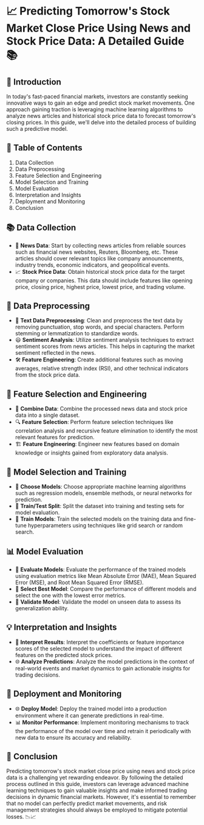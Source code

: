 # 📈 Predicting Tomorrow's Stock Market Close Price Using News and Stock Price Data: A Detailed Guide 📚

## 🚀 Introduction
In today's fast-paced financial markets, investors are constantly seeking innovative ways to gain an edge and predict stock market movements. One approach gaining traction is leveraging machine learning algorithms to analyze news articles and historical stock price data to forecast tomorrow's closing prices. In this guide, we'll delve into the detailed process of building such a predictive model.

## 📝 Table of Contents
1. Data Collection
2. Data Preprocessing
3. Feature Selection and Engineering
4. Model Selection and Training
5. Model Evaluation
6. Interpretation and Insights
7. Deployment and Monitoring
8. Conclusion

## 📚 Data Collection <a name="data-collection"></a>
- 📰 **News Data**: Start by collecting news articles from reliable sources such as financial news websites, Reuters, Bloomberg, etc. These articles should cover relevant topics like company announcements, industry trends, economic indicators, and geopolitical events.
- 📈 **Stock Price Data**: Obtain historical stock price data for the target company or companies. This data should include features like opening price, closing price, highest price, lowest price, and trading volume.

## 🧹 Data Preprocessing <a name="data-preprocessing"></a>
- 📝 **Text Data Preprocessing**: Clean and preprocess the text data by removing punctuation, stop words, and special characters. Perform stemming or lemmatization to standardize words.
- 😃 **Sentiment Analysis**: Utilize sentiment analysis techniques to extract sentiment scores from news articles. This helps in capturing the market sentiment reflected in the news.
- 🛠️ **Feature Engineering**: Create additional features such as moving averages, relative strength index (RSI), and other technical indicators from the stock price data.

## 🎯 Feature Selection and Engineering <a name="feature-selection-and-engineering"></a>
- 🧩 **Combine Data**: Combine the processed news data and stock price data into a single dataset.
- 🔍 **Feature Selection**: Perform feature selection techniques like correlation analysis and recursive feature elimination to identify the most relevant features for prediction.
- 🏗️ **Feature Engineering**: Engineer new features based on domain knowledge or insights gained from exploratory data analysis.

## 🤖 Model Selection and Training <a name="model-selection-and-training"></a>
- 🧠 **Choose Models**: Choose appropriate machine learning algorithms such as regression models, ensemble methods, or neural networks for prediction.
- 🚂 **Train/Test Split**: Split the dataset into training and testing sets for model evaluation.
- 🎯 **Train Models**: Train the selected models on the training data and fine-tune hyperparameters using techniques like grid search or random search.

## 📊 Model Evaluation <a name="model-evaluation"></a>
- 📏 **Evaluate Models**: Evaluate the performance of the trained models using evaluation metrics like Mean Absolute Error (MAE), Mean Squared Error (MSE), and Root Mean Squared Error (RMSE).
- 🥇 **Select Best Model**: Compare the performance of different models and select the one with the lowest error metrics.
- 🧪 **Validate Model**: Validate the model on unseen data to assess its generalization ability.

## 💡 Interpretation and Insights <a name="interpretation-and-insights"></a>
- 📖 **Interpret Results**: Interpret the coefficients or feature importance scores of the selected model to understand the impact of different features on the predicted stock prices.
- 🌐 **Analyze Predictions**: Analyze the model predictions in the context of real-world events and market dynamics to gain actionable insights for trading decisions.

## 🚀 Deployment and Monitoring <a name="deployment-and-monitoring"></a>
- 🌐 **Deploy Model**: Deploy the trained model into a production environment where it can generate predictions in real-time.
- 📊 **Monitor Performance**: Implement monitoring mechanisms to track the performance of the model over time and retrain it periodically with new data to ensure its accuracy and reliability.

## 🏁 Conclusion <a name="conclusion"></a>
Predicting tomorrow's stock market close price using news and stock price data is a challenging yet rewarding endeavor. By following the detailed process outlined in this guide, investors can leverage advanced machine learning techniques to gain valuable insights and make informed trading decisions in dynamic financial markets. However, it's essential to remember that no model can perfectly predict market movements, and risk management strategies should always be employed to mitigate potential losses. 📉📈
